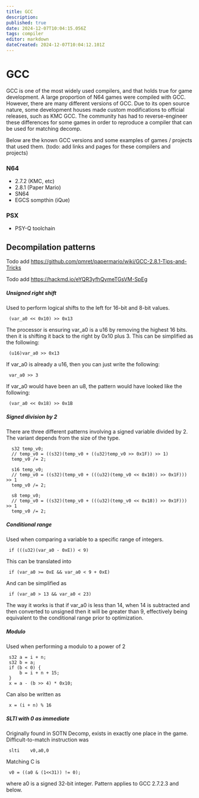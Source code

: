 ```yaml
---
title: GCC
description: 
published: true
date: 2024-12-07T10:04:15.056Z
tags: compiler
editor: markdown
dateCreated: 2024-12-07T10:04:12.101Z
---
```


# GCC
GCC is one of the most widely used compilers, and that holds true for game development. A large proportion of N64 games were compiled with GCC. However, there are many different versions of GCC. Due to its open source nature, some development houses made custom modifications to official releases, such as KMC GCC. The community has had to reverse-engineer these differences for some games in order to reproduce a compiler that can be used for matching decomp.

Below are the known GCC versions and some examples of games / projects that used them. (todo: add links and pages for these compilers and projects)

### N64
- 2.7.2 (KMC, etc)
- 2.8.1 (Paper Mario)
- SN64
- EGCS sompthin (iQue)
### PSX
- PSY-Q toolchain

## Decompilation patterns
Todo add https://github.com/pmret/papermario/wiki/GCC-2.8.1-Tips-and-Tricks

Todo add https://hackmd.io/eYQR3yfhQymeTGsVM-SpEg

##### Unsigned right shift

Used to perform logical shifts to the left for 16-bit and 8-bit values.
```
 (var_a0 << 0x10) >> 0x13
```
The processor is ensuring var_a0 is a u16 by removing the highest 16 bits. then it is shifting it back to the right by 0x10 plus 3. This can be simplified as the following:
```
 (u16)var_a0 >> 0x13
```
If var_a0 is already a u16, then you can just write the following:
```
 var_a0 >> 3
```
If var_a0 would have been an u8, the pattern would have looked like the following:
```
 (var_a0 << 0x18) >> 0x1B
```

##### Signed division by 2

There are three different patterns involving a signed variable divided by 2. The variant depends from the size of the type.
```
  s32 temp_v0;
  // temp_v0 = ((s32)(temp_v0 + ((u32)temp_v0 >> 0x1F)) >> 1)
  temp_v0 /= 2;
```
  
```
  s16 temp_v0;
  // temp_v0 = ((s32)(temp_v0 + (((u32)(temp_v0 << 0x10)) >> 0x1F))) >> 1
  temp_v0 /= 2;
```
  
```
  s8 temp_v0;
  // temp_v0 = ((s32)(temp_v0 + (((u32)(temp_v0 << 0x18)) >> 0x1F))) >> 1
  temp_v0 /= 2;
```

##### Conditional range

Used when comparing a variable to a specific range of integers.
```
 if (((u32)(var_a0 - 0xE)) < 9) 
```
This can be translated into
```
 if (var_a0 >= 0xE && var_a0 < 9 + 0xE) 
```
And can be simplified as 
```
 if (var_a0 > 13 && var_a0 < 23) 
```
The way it works is that if var_a0 is less than 14, when 14 is subtracted and then converted to unsigned then it will be greater than 9, effectively being equivalent to the conditional range prior to optimization.

##### Modulo

Used when performing a modulo to a power of 2
```
 s32 a = i + n;
 s32 b = a;
 if (b < 0) {
     b = i + n + 15;
 }
 x = a - (b >> 4) * 0x10;
```
Can also be written as
```
 x = (i + n) % 16
```
##### SLTI with 0 as immediate

Originally found in SOTN Decomp, exists in exactly one place in the game. Difficult-to-match instruction was 
```
 slti    v0,a0,0 
```
Matching C is 
```
 v0 = ((a0 & (1<<31)) != 0);
```
where a0 is a signed 32-bit integer. Pattern applies to GCC 2.7.2.3 and below.